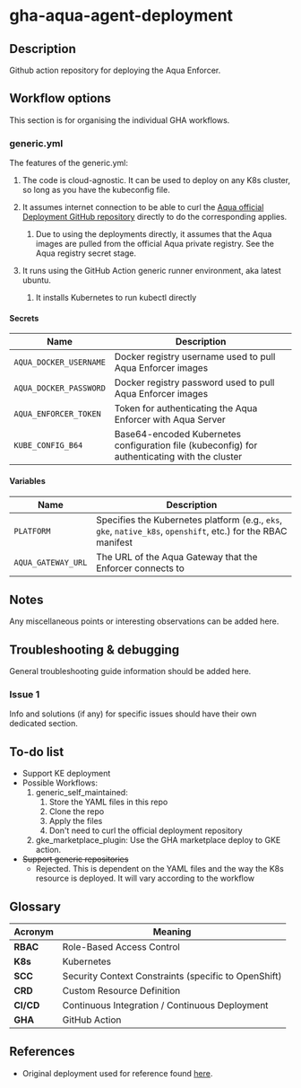 # gha-aqua-agent-deployment

## Description

Github action repository for deploying the Aqua Enforcer.

## Workflow options

This section is for organising the individual GHA workflows.

### generic.yml

The features of the generic.yml:

1. The code is cloud-agnostic. It can be used to deploy on any K8s cluster, so long as you have the kubeconfig file.

2. It assumes internet connection to be able to curl the [Aqua official Deployment GitHub repository](https://github.com/aquasecurity/deployments/tree/2022.4) directly to do the corresponding applies.
    1. Due to using the deployments directly, it assumes that the Aqua images are pulled from the official Aqua private registry. See the Aqua registry secret stage.

3. It runs using the GitHub Action generic runner environment, aka latest ubuntu.
    1. It installs Kubernetes to run kubectl directly

#### Secrets

| Name | Description |
| ---- | ----------- |
| `AQUA_DOCKER_USERNAME` | Docker registry username used to pull Aqua Enforcer images |
| `AQUA_DOCKER_PASSWORD` | Docker registry password used to pull Aqua Enforcer images |
| `AQUA_ENFORCER_TOKEN`  | Token for authenticating the Aqua Enforcer with Aqua Server |
| `KUBE_CONFIG_B64` | Base64-encoded Kubernetes configuration file (kubeconfig) for authenticating with the cluster |

#### Variables

| Name | Description |
| ---- | ----------- |
| `PLATFORM`| Specifies the Kubernetes platform (e.g., `eks`, `gke`, `native_k8s`, `openshift`, etc.) for the RBAC manifest |
| `AQUA_GATEWAY_URL` | The URL of the Aqua Gateway that the Enforcer connects to |

## Notes

Any miscellaneous points or interesting observations can be added here.

## Troubleshooting & debugging

General troubleshooting guide information should be added here.

### Issue 1

Info and solutions (if any) for specific issues should have their own dedicated section.

## To-do list

* Support KE deployment
* Possible Workflows:
    1. generic_self_maintained:
        1. Store the YAML files in this repo
        2. Clone the repo
        3. Apply the files
        4. Don't need to curl the official deployment repository
    2. gke_marketplace_plugin: Use the GHA marketplace deploy to GKE action.
* ~~Support generic repositories~~
    * Rejected. This is dependent on the YAML files and the way the K8s resource is deployed. It will vary according to the workflow

## Glossary

| Acronym | Meaning |
|---------|---------|
| **RBAC** | Role-Based Access Control |
| **K8s** | Kubernetes |
| **SCC** | Security Context Constraints (specific to OpenShift) |
| **CRD** | Custom Resource Definition |
| **CI/CD** | Continuous Integration / Continuous Deployment |
| **GHA** | GitHub Action |

## References

* Original deployment used for reference found [here](https://github.com/aquasecurity/deployments/tree/2022.4/enforcers/aqua_enforcer/kubernetes_and_openshift/manifests).
